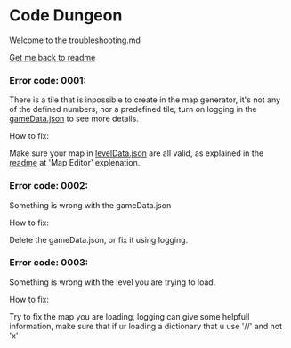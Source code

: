 # Code Dungeon

Welcome to the troubleshooting.md

[Get me back to readme](README.md)

### Error code: 0001:

There is a tile that is inpossible to create in the map generator, it's not any of the defined numbers, nor a predefined tile, turn on logging in the [gameData.json](gameData/gameData.json) to see more details.

How to fix:

Make sure your map in [levelData.json](gameData/levelData.json) are all valid, as explained in the [readme](README.md) at 'Map Editor' explenation.

### Error code: 0002:

Something is wrong with the gameData.json

How to fix:

Delete the gameData.json, or fix it using logging.

### Error code: 0003:

Something is wrong with the level you are trying to load.

How to fix:

Try to fix the map you are loading, logging can give some helpfull information, make sure that if ur loading a dictionary that u use '//' and not 'x'
